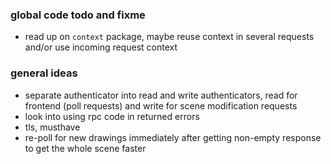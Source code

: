 ### global code todo and fixme

- read up on `context` package, maybe reuse context in several requests and/or use incoming request context


### general ideas

- separate authenticator into read and write authenticators, read for frontend (poll requests) and write for scene modification requests
- look into using rpc code in returned errors
- tls, musthave
- re-poll for new drawings immediately after getting non-empty response to get the whole scene faster